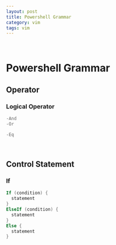```yaml
---
layout: post
title: Powershell Grammar
category: vim
tags: vim
---
```


&nbsp;

# Powershell Grammar

## Operator

### Logical Operator

```powershell
-And
-Or

-Eq
```

&nbsp;

## Control Statement

### If

```powershell
If (condition) {
  statement
}
ElseIf (condition) {
  statement
}
Else {
  statement
}
```

